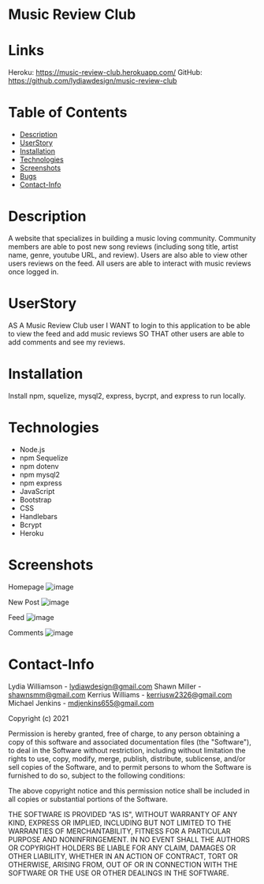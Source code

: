 # Music Review Club

# Links 
Heroku: https://music-review-club.herokuapp.com/
GitHub: https://github.com/lydiawdesign/music-review-club

# Table of Contents
* [Description](#Description)
* [UserStory](#UserStory)
* [Installation](#Installation)
* [Technologies](#Technologies)
* [Screenshots](#Screenshots)
* [Bugs](#Bugs)
* [Contact-Info](#Contact-Info)

# Description
A website that specializes in building a music loving community. Community members are able to post new song reviews (including song title, artist name, genre, youtube URL, and review). Users are also able to view other users reviews on the feed. All users are able to interact with music reviews once logged in. 

# UserStory
AS A Music Review Club user
I WANT to login to this application to be able to view the feed and add music reviews 
SO THAT other users are able to add comments and see my reviews.

# Installation
Install npm, squelize, mysql2, express, bycrpt, and express to run locally. 

# Technologies
- Node.js
- npm Sequelize
- npm dotenv
- npm mysql2
- npm express
- JavaScript
- Bootstrap
- CSS
- Handlebars
- Bcrypt
- Heroku

# Screenshots
Homepage
![image](https://user-images.githubusercontent.com/87274229/141022785-6fe17287-2883-4e3a-bff5-50fd73a9fe39.png)

New Post
![image](https://user-images.githubusercontent.com/87274229/141022986-866d5882-00fa-46cf-870e-3d81167bbbfa.png)

Feed
![image](https://user-images.githubusercontent.com/87274229/141025203-ad4823c0-f919-4628-ae03-29731e9df0e2.png)

Comments
![image](https://user-images.githubusercontent.com/87274229/141025335-fcd20807-24b6-4c7c-b4ee-13f2cb6b2b35.png)


# Contact-Info

Lydia Williamson - lydiawdesign@gmail.com
Shawn Miller - shawnsmm@gmail.com
Kerrius Williams - kerriusw2326@gmail.com
Michael Jenkins - mdjenkins655@gmail.com

Copyright (c) 2021 

Permission is hereby granted, free of charge, to any person obtaining a copy of this software and associated documentation files (the "Software"), to deal in the Software without restriction, including without limitation the rights to use, copy, modify, merge, publish, distribute, sublicense, and/or sell copies of the Software, and to permit persons to whom the Software is furnished to do so, subject to the following conditions:

The above copyright notice and this permission notice shall be included in all copies or substantial portions of the Software.

THE SOFTWARE IS PROVIDED "AS IS", WITHOUT WARRANTY OF ANY KIND, EXPRESS OR IMPLIED, INCLUDING BUT NOT LIMITED TO THE WARRANTIES OF MERCHANTABILITY, FITNESS FOR A PARTICULAR PURPOSE AND NONINFRINGEMENT. IN NO EVENT SHALL THE AUTHORS OR COPYRIGHT HOLDERS BE LIABLE FOR ANY CLAIM, DAMAGES OR OTHER LIABILITY, WHETHER IN AN ACTION OF CONTRACT, TORT OR OTHERWISE, ARISING FROM, OUT OF OR IN CONNECTION WITH THE SOFTWARE OR THE USE OR OTHER DEALINGS IN THE SOFTWARE.

